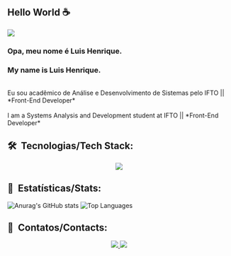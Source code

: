 ## Hello World  :coffee:

![](https://komarev.com/ghpvc/?username=lhenriquedeveloper)


### Opa, meu nome é Luis Henrique.
### My name is Luis Henrique.
<br>
Eu sou acadêmico de Análise e Desenvolvimento de Sistemas pelo IFTO || *Front-End Developer* <br><br>
I am a Systems Analysis and Development student at IFTO || *Front-End Developer*


## 🛠 &nbsp;Tecnologias/Tech Stack:

<p align="center">
  <a href="https://skillicons.dev">
    <img src="https://skillicons.dev/icons?i=html,css,js,ts,nodejs,angular,react,sass,tailwind,figma,vscode,vite,git,github,firebase" />
  </a>
</p>

## :memo: &nbsp;Estatísticas/Stats:

![Anurag's GitHub stats](https://github-readme-stats.vercel.app/api?username=lhenriquedeveloper&show_icons=true)
![Top Languages](https://github-readme-stats.vercel.app/api/top-langs/?username=lhenriquedeveloper&hide=jupyter%20notebook&langs_count=20&count_private=true&show_icons=true&layout=compact) 

 ## 👥 &nbsp;Contatos/Contacts:
 
 <p align="center">
  <a href="https://www.instagram.com/lhenriques24/" alt="Instagram">
    <img src="https://img.shields.io/badge/Instagram-E4405F?style=for-the-badge&logo=instagram&logoColor=white"/>
  </a>
  
  <a href="https://www.linkedin.com/in/lhenriquedev/" alt="Linkedin">
    <img src="https://img.shields.io/badge/LinkedIn-0077B5?style=for-the-badge&logo=linkedin&logoColor=white"/>
  </a>
</p>
